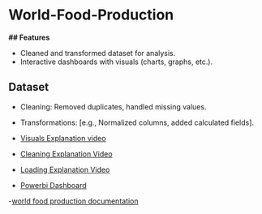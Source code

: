 # World-Food-Production

**## Features**
- Cleaned and transformed dataset for analysis.
- Interactive dashboards with visuals (charts, graphs, etc.).

## Dataset
- Cleaning: Removed duplicates, handled missing values.
- Transformations: [e.g., Normalized columns, added calculated fields].

- [Visuals Explanation video](https://github.com/Sarathreddy333/World-Food-Production/blob/main/Visuals%20Explanation.mov)

- [Cleaning Explanation Video](https://github.com/Sarathreddy333/World-Food-Production/blob/main/Cleaning.mov)

- [Loading Explanation Video](https://github.com/Sarathreddy333/World-Food-Production/blob/main/Loading.mov)

- [Powerbi Dashboard](https://github.com/Sarathreddy333/World-Food-Production/blob/main/Sarath_Reddy_Smart_bridge_project.pbix)

-[world food production documentation](https://github.com/Sarathreddy333/World-Food-Production/blob/main/power%20bi%20project%20food%20productions.docx)
